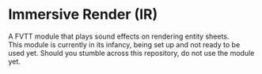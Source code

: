 # Immersive Render (IR)
A FVTT module that plays sound effects on rendering entity sheets.  
This module is currently in its infancy, being set up and not ready to be used yet. Should you stumble across this repository, do not use the module yet.